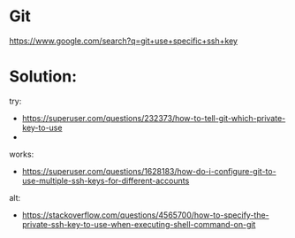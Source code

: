 # Git
https://www.google.com/search?q=git+use+specific+ssh+key

# Solution:
try:
- https://superuser.com/questions/232373/how-to-tell-git-which-private-key-to-use
- 
works:
- https://superuser.com/questions/1628183/how-do-i-configure-git-to-use-multiple-ssh-keys-for-different-accounts

alt:
- https://stackoverflow.com/questions/4565700/how-to-specify-the-private-ssh-key-to-use-when-executing-shell-command-on-git
